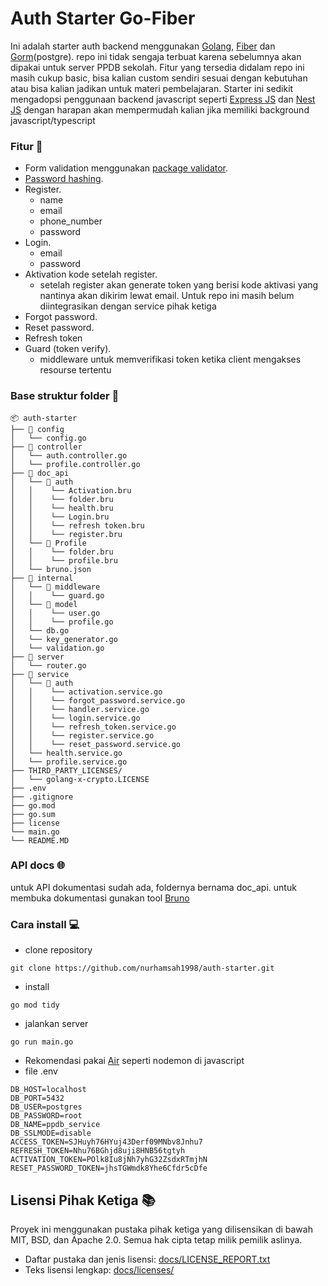 # Auth Starter Go-Fiber

Ini adalah starter auth backend menggunakan [Golang](https://go.dev/), [Fiber](https://gofiber.io/) dan [Gorm](https://gorm.io/)(postgre).
repo ini tidak sengaja terbuat karena sebelumnya akan dipakai untuk server PPDB sekolah.
Fitur yang tersedia didalam repo ini masih cukup basic, bisa kalian custom sendiri sesuai dengan kebutuhan atau bisa kalian jadikan untuk materi pembelajaran.
Starter ini sedikit mengadopsi penggunaan backend javascript seperti [Express JS](https://expressjs.com/) dan [Nest JS](https://nestjs.com/) dengan harapan akan mempermudah kalian jika memiliki background javascript/typescript

### Fitur 📑

- Form validation menggunakan [package validator](https://github.com/go-playground/validator).
- [Password hashing](https://pkg.go.dev/golang.org/x/crypto/bcrypt).
- Register.
  - name
  - email
  - phone_number
  - password
- Login.
  - email
  - password
- Aktivation kode setelah register.
  - setelah register akan generate token yang berisi kode aktivasi yang nantinya akan dikirim lewat email. Untuk repo ini masih belum diintegrasikan dengan service pihak ketiga
- Forgot password.
- Reset password.
- Refresh token
- Guard (token verify).
  - middleware untuk memverifikasi token ketika client mengakses resourse tertentu

### Base struktur folder 📂

```
📦 auth-starter
├── 📁 config
│   └── config.go
├── 📁 controller
│   └── auth.controller.go
│   └── profile.controller.go
├── 📁 doc_api
│   └── 📁 auth
│   │    └── Activation.bru
│   │    └── folder.bru
│   │    └── health.bru
│   │    └── Login.bru
│   │    └── refresh token.bru
│   │    └── register.bru
│   └── 📁 Profile
│   │    └── folder.bru
│   │    └── profile.bru
│   └── bruno.json
├── 📁 internal
│   └── 📁 middleware
│   │    └── guard.go
│   └── 📁 model
│   │    └── user.go
│   │    └── profile.go
│   └── db.go
│   └── key_generator.go
│   └── validation.go
├── 📁 server
│   └── router.go
├── 📁 service
│   └── 📁 auth
│   │    └── activation.service.go
│   │    └── forgot_password.service.go
│   │    └── handler.service.go
│   │    └── login.service.go
│   │    └── refresh_token.service.go
│   │    └── register.service.go
│   │    └── reset_password.service.go
│   └── health.service.go
│   └── profile.service.go
├── THIRD_PARTY_LICENSES/
│   └── golang-x-crypto.LICENSE
├── .env
├── .gitignore
├── go.mod
├── go.sum
├── license
└── main.go
└── README.MD

```

### API docs 🌐

untuk API dokumentasi sudah ada, foldernya bernama doc_api. untuk membuka dokumentasi gunakan tool [Bruno](https://www.usebruno.com/)

### Cara install 💻

- clone repository

```
git clone https://github.com/nurhamsah1998/auth-starter.git
```

- install

```
go mod tidy
```

- jalankan server

```
go run main.go
```

- Rekomendasi pakai [Air](https://github.com/air-verse/air) seperti nodemon di javascript
- file .env

```
DB_HOST=localhost
DB_PORT=5432
DB_USER=postgres
DB_PASSWORD=root
DB_NAME=ppdb_service
DB_SSLMODE=disable
ACCESS_TOKEN=SJHuyh76HYuj43Derf09MNbv8Jnhu7
REFRESH_TOKEN=Nhu76BGhjd8uji8HNB56tgtyh
ACTIVATION_TOKEN=POlk8Iu8jNh7yhG32ZsdxRTmjhN
RESET_PASSWORD_TOKEN=jhsTGWmdk8Yhe6Cfdr5cDfe
```

## Lisensi Pihak Ketiga 📚

Proyek ini menggunakan pustaka pihak ketiga yang dilisensikan di bawah MIT, BSD, dan Apache 2.0.
Semua hak cipta tetap milik pemilik aslinya.

- Daftar pustaka dan jenis lisensi: [docs/LICENSE_REPORT.txt](./docs/LICENSE_REPORT.txt)
- Teks lisensi lengkap: [docs/licenses/](./docs/licenses/)
